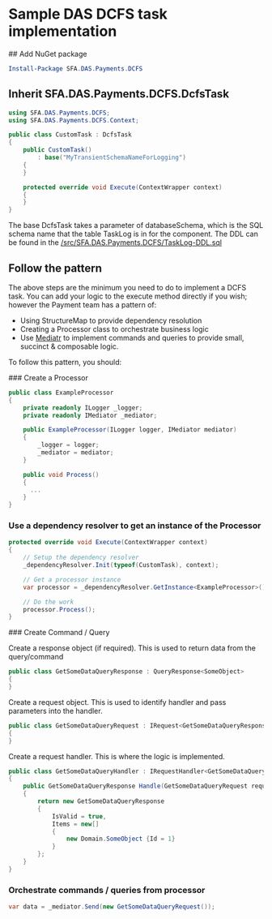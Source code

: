 # Sample DAS DCFS task implementation

## Add NuGet package

```powershell
Install-Package SFA.DAS.Payments.DCFS
```

## Inherit SFA.DAS.Payments.DCFS.DcfsTask

```csharp
using SFA.DAS.Payments.DCFS;
using SFA.DAS.Payments.DCFS.Context;
```

```csharp
public class CustomTask : DcfsTask
{
    public CustomTask()
        : base("MyTransientSchemaNameForLogging")
    {
    }

    protected override void Execute(ContextWrapper context)
    {
    }
}
```

The base DcfsTask takes a parameter of databaseSchema, which is the SQL schema name that the table TaskLog is in for the component. The DDL can be found in the [/src/SFA.DAS.Payments.DCFS/TaskLog-DDL.sql](../../src/SFA.DAS.Payments.DCFS/TaskLog-DDL.sql)

## Follow the pattern

The above steps are the minimum you need to do to implement a DCFS task. You can add your logic to the execute method directly if you wish; however the Payment team has a pattern of:

* Using StructureMap to provide dependency resolution
* Creating a Processor class to orchestrate business logic
* Use [Mediatr](https://github.com/jbogard/MediatR) to implement commands and queries to provide small, succinct & composable logic.

To follow this pattern, you should:

### Create a Processor

```csharp
public class ExampleProcessor
{
    private readonly ILogger _logger;
    private readonly IMediator _mediator;

    public ExampleProcessor(ILogger logger, IMediator mediator)
    {
        _logger = logger;
        _mediator = mediator;
    }

    public void Process()
    {
      ...
    }
}
```

### Use a dependency resolver to get an instance of the Processor

```csharp
protected override void Execute(ContextWrapper context)
{
    // Setup the dependency resolver
    _dependencyResolver.Init(typeof(CustomTask), context);

    // Get a processor instance
    var processor = _dependencyResolver.GetInstance<ExampleProcessor>();

    // Do the work
    processor.Process();
}
```

### Create Command / Query

Create a response object (if required). This is used to return data from the query/command
```csharp
public class GetSomeDataQueryResponse : QueryResponse<SomeObject>
{
}
```

Create a request object. This is used to identify handler and pass parameters into the handler.
```csharp
public class GetSomeDataQueryRequest : IRequest<GetSomeDataQueryResponse>
{
}
```

Create a request handler. This is where the logic is implemented.
```csharp
public class GetSomeDataQueryHandler : IRequestHandler<GetSomeDataQueryRequest, GetSomeDataQueryResponse>
{
    public GetSomeDataQueryResponse Handle(GetSomeDataQueryRequest request)
    {
        return new GetSomeDataQueryResponse
        {
            IsValid = true,
            Items = new[]
            {
                new Domain.SomeObject {Id = 1}
            }
        };
    }
}
```

### Orchestrate commands / queries from processor

```csharp
var data = _mediator.Send(new GetSomeDataQueryRequest());
```
